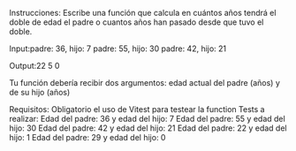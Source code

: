 Instrucciones:
Escribe una función que calcula en cuántos años tendrá el doble de edad el padre o cuantos años han pasado desde que tuvo el doble.

Input:padre: 36, hijo: 7
padre: 55, hijo: 30
padre: 42, hijo: 21

Output:22
5
0

Tu función debería recibir dos argumentos: edad actual del padre (años) y de su hijo (años)


Requisitos:
Obligatorio el uso de Vitest para testear la function
Tests a realizar:
Edad del padre: 36 y edad del hijo: 7
Edad del padre: 55 y edad del hijo: 30
Edad del padre: 42 y edad del hijo: 21
Edad del padre: 22 y edad del hijo: 1
Edad del padre: 29 y edad del hijo: 0